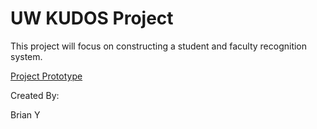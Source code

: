# UW KUDOS Project

This project will focus on constructing a student and faculty recognition system.   
 
[Project Prototype](https://info340-au21.github.io/project-davidngo123/)

Created By:

Brian Y